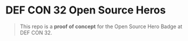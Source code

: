 # DEF CON 32 Open Source Heros

> This repo is a **proof of concept** for the Open Source Hero Badge at DEF CON 32.
